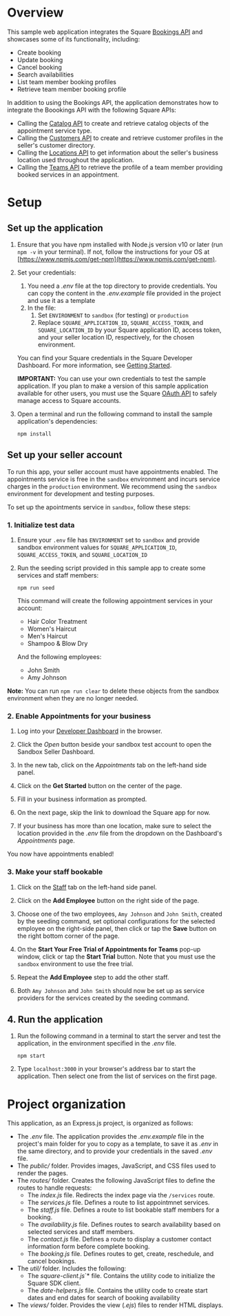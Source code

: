 # Overview


This sample web application integrates the Square [Bookings API](https://developer.squareup.com/reference/square/bookings-api) and showcases some of its functionality, including:
* Create booking
* Update booking
* Cancel booking
* Search availabilities
* List team member booking profiles
* Retrieve team member booking profile

In addition to using the Bookings API, the application demonstrates how to integrate the Boookings API with the following Square APIs:

* Calling the [Catalog API](https://developer.squareup.com/reference/square/catalog-api) to create and retrieve catalog objects of the appointment service type.
* Calling the [Customers API](https://developer.squareup.com/reference/square/customers-api) to create and retrieve customer profiles in the seller's customer directory.
* Calling the [Locations API](https://developer.squareup.com/reference/square/locations-api) to get information about the seller's business location used throughout the application.
* Calling the [Teams API](https://developer.squareup.com/reference/square/team-api) to retrieve the profile of a team member providing booked services in an appointment.

# Setup

## Set up the application
1. Ensure that you have npm installed with Node.js version v10 or later (run `npm -v` in your terminal). If not, follow the instructions for your OS at [https://www.npmjs.com/get-npm](https://www.npmjs.com/get-npm). 

2. Set your credentials: 
    1. You need a *.env* file at the top directory to provide credentials. You can copy the content in the *.env.example* file provided in the project and use it as a template
    2. In the file:
        1. Set `ENVIRONMENT` to `sandbox` (for testing) or `production`
        2. Replace `SQUARE_APPLICATION_ID`, `SQUARE_ACCESS_TOKEN`, and `SQUARE_LOCATION_ID` by your Square application ID, access token, and your seller location ID, respectively, for the chosen environment.
 
    You can find your Square credentials in the Square Developer Dashboard. For more information, see [Getting Started](https://developer.squareup.com/docs/get-started#step-2-create-an-application). 

    **IMPORTANT:** You can use your own credentials to test the sample application. If you plan to make a version of this sample application available for other users, you must use the Square [OAuth API](https://developer.squareup.com/docs/oauth-api/overview) to safely manage access to Square accounts. 

3. Open a terminal and run the following command to install the sample application's dependencies: 
 
   `npm install`

## Set up your seller account

To run this app, your seller account must have appointments enabled. The appointments service is free in the `sandbox` environment and incurs service charges in the `production` environment. We recommend using the `sandbox` environment for development and testing purposes.

To set up the apointments service in `sandbox`, follow these steps:

### 1. Initialize test data

1. Ensure your `.env` file has `ENVIRONMENT` set to `sandbox` and provide sandbox environment values for `SQUARE_APPLICATION_ID`, `SQUARE_ACCESS_TOKEN`, and `SQUARE_LOCATION_ID`

1. Run the seeding script provided in this sample app to create some services and staff members:
  
   `npm run seed`

   This command will create the following appointment services in your account:
   * Hair Color Treatment
   * Women's Haircut
   * Men's Haircut
   * Shampoo & Blow Dry

   And the following employees:
   * John Smith
   * Amy Johnson

**Note:** You can run `npm run clear` to delete these objects from the sandbox environment when they are no longer needed.  

### 2. Enable Appointments for your business

1. Log into your [Developer Dashboard](https://developer.squareup.com/apps) in the browser.

1. Click the *Open* button beside your sandbox test account to open the Sandbox Seller Dashboard.

1. In the new tab, click on the *Appointments* tab on the left-hand side panel.

1. Click on the **Get Started** button on the center of the page.

1. Fill in your business information as prompted.

1. On the next page, skip the link to download the Square app for now.

1. If your business has more than one location, make sure to select the location provided in the *.env* file from the dropdown on the Dashboard's *Appointments* page.

You now have appointments enabled!

### 3. Make your staff bookable

1. Click on the [Staff](https://squareupsandbox.com/appointments/staff) tab on the left-hand side panel.

1. Click on the **Add Employee** button on the right side of the page.

1. Choose one of the two employees, `Amy Johnson` and `John Smith`, created by the seeding command, set optional configurations for the selected employee on the right-side panel, then click or tap the **Save** button on the right bottom corner of the page.

1. On the **Start Your Free Trial of Appointments for Teams** pop-up window, click or tap the **Start Trial** button. Note that you must use the `sandbox` environment to use the free trial.

1. Repeat the **Add Employee** step to add the other staff.

1. Both `Amy Johnson` and `John Smith` should now be set up as service providers for the services created by the seeding command.

## 4. Run the application

1. Run the following command in a terminal to start the server and test the application, in the environment specified in  the *.env* file.

   `npm start` 

1. Type `localhost:3000` in your browser's address bar to start the application. Then select one from the list of services on the first page.

# Project organization

This application, as an Express.js project, is organized as follows:

*   The *.env* file. The application provides the *.env.example* file in the project's main folder for you to copy as a template, to save it as *.env* in the same directory, and to provide your credentials in the saved *.env* file.
*   The *public/* folder. Provides images, JavaScript, and CSS files used to render the pages.
*   The *routes/* folder. Creates the following JavaScript files to define the routes to handle requests:
    *   The *index.js* file. Redirects the index page via the `/services` route.
    *   The *services.js* file. Defines a route to list appointmnet services.
    *   The *staff.js* file. Defines a route to list bookable staff members for a booking.
    *   The *availability.js* file. Defines routes to search availability based on selected services and staff members.
    *   The *contact.js* file. Defines a route to display a customer contact information form before complete booking.
    *   The *booking.js* file. Defines routes to get, create, reschedule, and cancel bookings. 
*   The *util/* folder. Includes the following:
    *   The *square-client.js*`* file. Contains the utility code to initialize the Square SDK client.
    *   The *date-helpers.js* file. Contains the utility code to create start dates and end dates for search of booking availability
*   The *views/* folder. Provides the view (*.ejs*) files to render HTML displays.

